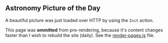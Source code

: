 ## Astronomy Picture of the Day

A beautiful picture was just loaded over HTTP by using the `Init` action.

This page was **ommitted** from pre-rendering, because it's content changes faster than I wish to rebuild the site (daily). See the [render-pages.js](https://github.com/loteoo/hyperapp-site-generator-demo/blob/master/render-pages.js) file.

